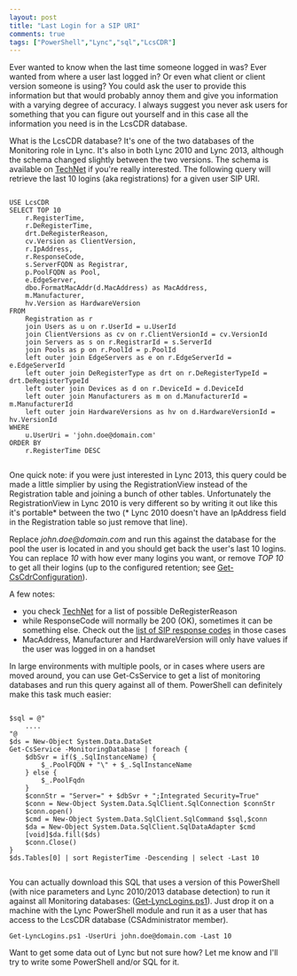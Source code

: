 ```yaml
--- 
layout: post
title: "Last Login for a SIP URI"
comments: true
tags: ["PowerShell","Lync","sql","LcsCDR"]
---
```


Ever wanted to know when the last time someone logged in was? Ever wanted from where a user last logged in? Or even what client or client version someone is using? You could ask the user to provide this information but that would probably annoy them and give you information with a varying degree of accuracy. I always suggest you never ask users for something that you can figure out yourself and in this case all the information you need is in the LcsCDR database.

What is the LcsCDR database? It's one of the two databases of the Monitoring role in Lync. It's also in both Lync 2010 and Lync 2013, although the schema changed slightly between the two versions. The schema is available on [TechNet](https://technet.microsoft.com/en-us/library/gg398570.aspx) if you're really interested. The following query will retrieve the last 10 logins (aka registrations) for a given user SIP URI.

<pre><code class="hljs sql">
USE LcsCDR
SELECT TOP 10
    r.RegisterTime,
    r.DeRegisterTime,
    drt.DeRegisterReason,
    cv.Version as ClientVersion,
    r.IpAddress,
    r.ResponseCode,
    s.ServerFQDN as Registrar,
    p.PoolFQDN as Pool,
    e.EdgeServer,
    dbo.FormatMacAddr(d.MacAddress) as MacAddress,
    m.Manufacturer,
    hv.Version as HardwareVersion
FROM 
    Registration as r
    join Users as u on r.UserId = u.UserId
    join ClientVersions as cv on r.ClientVersionId = cv.VersionId
    join Servers as s on r.RegistrarId = s.ServerId
    join Pools as p on r.PoolId = p.PoolId
    left outer join EdgeServers as e on r.EdgeServerId = e.EdgeServerId
    left outer join DeRegisterType as drt on r.DeRegisterTypeId = drt.DeRegisterTypeId
    left outer join Devices as d on r.DeviceId = d.DeviceId
    left outer join Manufacturers as m on d.ManufacturerId = m.ManufacturerId
    left outer join HardwareVersions as hv on d.HardwareVersionId = hv.VersionId
WHERE 
    u.UserUri = 'john.doe@domain.com'
ORDER BY
    r.RegisterTime DESC

</code></pre>

One quick note: if you were just interested in Lync 2013, this query could be made a little simplier by using the RegistrationView instead of the Registration table and joining a bunch of other tables. Unfortunately the RegistrationView in Lync 2010 is very different so by writing it out like this it's portable* between the two (* Lync 2010 doesn't have an IpAddress field in the Registration table so just remove that line).

Replace _john.doe@domain.com_ and run this against the database for the pool the user is located in and you should get back the user's last 10 logins. You can replace _10_ with how ever many logins you want, or remove _TOP 10_ to get all their logins (up to the configured retention; see [Get-CsCdrConfiguration](https://technet.microsoft.com/en-us/library/gg398298.aspx)).

A few notes: 
 * you check [TechNet](https://technet.microsoft.com/en-us/library/gg398142.aspx) for a list of possible DeRegisterReason
 * while ResponseCode will normally be 200 (OK), sometimes it can be something else. Check out the [list of SIP response codes](http://en.wikipedia.org/wiki/List_of_SIP_response_codes) in those cases
 * MacAddress, Manufacturer and HardwareVersion will only have values if the user was logged in on a handset

In large environments with multiple pools, or in cases where users are moved around, you can use Get-CsService to get a list of monitoring databases and run this query against all of them. PowerShell can definitely make this task much easier:

<pre><code class="hljs powershell">
$sql = @"
    ....
"@
$ds = New-Object System.Data.DataSet
Get-CsService -MonitoringDatabase | foreach {
    $dbSvr = if($_.SqlInstanceName) { 
        $_.PoolFQDN + "\" + $_.SqlInstanceName 
    } else { 
        $_.PoolFqdn 
    }
    $connStr = "Server=" + $dbSvr + ";Integrated Security=True"
    $conn = New-Object System.Data.SqlClient.SqlConnection $connStr
    $conn.open()
    $cmd = New-Object System.Data.SqlClient.SqlCommand $sql,$conn
    $da = New-Object System.Data.SqlClient.SqlDataAdapter $cmd
    [void]$da.fill($ds) 
    $conn.Close()
}
$ds.Tables[0] | sort RegisterTime -Descending | select -Last 10

</code></pre>

You can actually download this SQL that uses a version of this PowerShell (with nice parameters and Lync 2010/2013 database detection) to run it against all Monitoring databases: ([Get-LyncLogins.ps1](/Content/Get-LyncLogins.ps1)). Just drop it on a machine with the Lync PowerShell module and run it as a user that has access to the LcsCDR database (CSAdministrator member).

	Get-LyncLogins.ps1 -UserUri john.doe@domain.com -Last 10

Want to get some data out of Lync but not sure how? Let me know and I'll try to write some PowerShell and/or SQL for it.